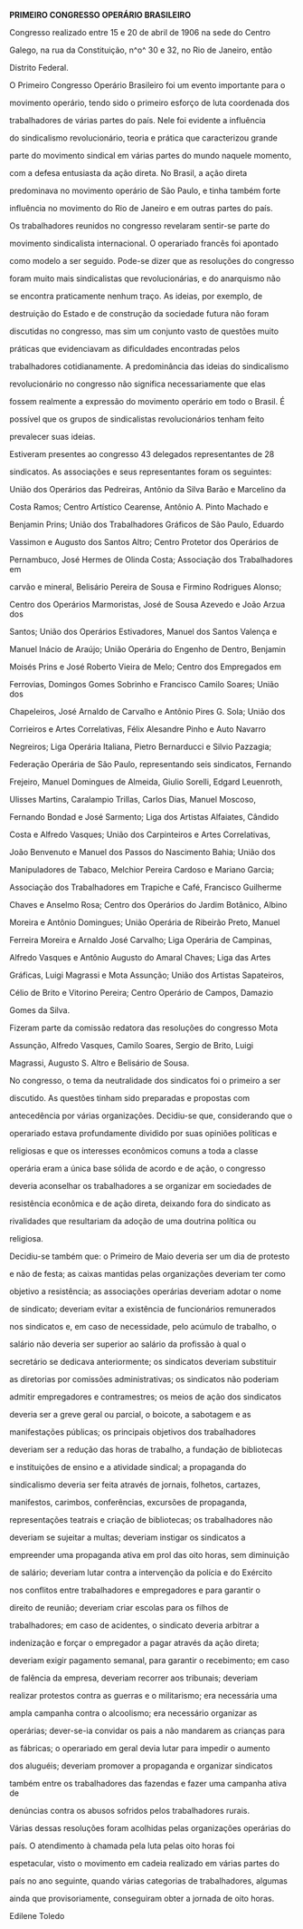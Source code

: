 **PRIMEIRO CONGRESSO OPERÁRIO BRASILEIRO**



Congresso realizado entre 15 e 20 de abril de 1906 na sede do Centro

Galego, na rua da Constituição, n^o^ 30 e 32, no Rio de Janeiro, então

Distrito Federal.



O Primeiro Congresso Operário Brasileiro foi um evento importante para o

movimento operário, tendo sido o primeiro esforço de luta coordenada dos

trabalhadores de várias partes do país. Nele foi evidente a influência

do sindicalismo revolucionário, teoria e prática que caracterizou grande

parte do movimento sindical em várias partes do mundo naquele momento,

com a defesa entusiasta da ação direta. No Brasil, a ação direta

predominava no movimento operário de São Paulo, e tinha também forte

influência no movimento do Rio de Janeiro e em outras partes do país.



Os trabalhadores reunidos no congresso revelaram sentir-se parte do

movimento sindicalista internacional. O operariado francês foi apontado

como modelo a ser seguido. Pode-se dizer que as resoluções do congresso

foram muito mais sindicalistas que revolucionárias, e do anarquismo não

se encontra praticamente nenhum traço. As ideias, por exemplo, de

destruição do Estado e de construção da sociedade futura não foram

discutidas no congresso, mas sim um conjunto vasto de questões muito

práticas que evidenciavam as dificuldades encontradas pelos

trabalhadores cotidianamente. A predominância das ideias do sindicalismo

revolucionário no congresso não significa necessariamente que elas

fossem realmente a expressão do movimento operário em todo o Brasil. É

possível que os grupos de sindicalistas revolucionários tenham feito

prevalecer suas ideias.



Estiveram presentes ao congresso 43 delegados representantes de 28

sindicatos. As associações e seus representantes foram os seguintes:

União dos Operários das Pedreiras, Antônio da Silva Barão e Marcelino da

Costa Ramos; Centro Artístico Cearense, Antônio A. Pinto Machado e

Benjamin Prins; União dos Trabalhadores Gráficos de São Paulo, Eduardo

Vassimon e Augusto dos Santos Altro; Centro Protetor dos Operários de

Pernambuco, José Hermes de Olinda Costa; Associação dos Trabalhadores em

carvão e mineral, Belisário Pereira de Sousa e Firmino Rodrigues Alonso;

Centro dos Operários Marmoristas, José de Sousa Azevedo e João Arzua dos

Santos; União dos Operários Estivadores, Manuel dos Santos Valença e

Manuel Inácio de Araújo; União Operária do Engenho de Dentro, Benjamin

Moisés Prins e José Roberto Vieira de Melo; Centro dos Empregados em

Ferrovias, Domingos Gomes Sobrinho e Francisco Camilo Soares; União dos

Chapeleiros, José Arnaldo de Carvalho e Antônio Pires G. Sola; União dos

Corrieiros e Artes Correlativas, Félix Alesandre Pinho e Auto Navarro

Negreiros; Liga Operária Italiana, Pietro Bernarducci e Silvio Pazzagia;

Federação Operária de São Paulo, representando seis sindicatos, Fernando

Frejeiro, Manuel Domingues de Almeida, Giulio Sorelli, Edgard Leuenroth,

Ulisses Martins, Caralampio Trillas, Carlos Dias, Manuel Moscoso,

Fernando Bondad e José Sarmento; Liga dos Artistas Alfaiates, Cândido

Costa e Alfredo Vasques; União dos Carpinteiros e Artes Correlativas,

João Benvenuto e Manuel dos Passos do Nascimento Bahia; União dos

Manipuladores de Tabaco, Melchior Pereira Cardoso e Mariano Garcia;

Associação dos Trabalhadores em Trapiche e Café, Francisco Guilherme

Chaves e Anselmo Rosa; Centro dos Operários do Jardim Botânico, Albino

Moreira e Antônio Domingues; União Operária de Ribeirão Preto, Manuel

Ferreira Moreira e Arnaldo José Carvalho; Liga Operária de Campinas,

Alfredo Vasques e Antônio Augusto do Amaral Chaves; Liga das Artes

Gráficas, Luigi Magrassi e Mota Assunção; União dos Artistas Sapateiros,

Célio de Brito e Vitorino Pereira; Centro Operário de Campos, Damazio

Gomes da Silva.



Fizeram parte da comissão redatora das resoluções do congresso Mota

Assunção, Alfredo Vasques, Camilo Soares, Sergio de Brito, Luigi

Magrassi, Augusto S. Altro e Belisário de Sousa.



No congresso, o tema da neutralidade dos sindicatos foi o primeiro a ser

discutido. As questões tinham sido preparadas e propostas com

antecedência por várias organizações. Decidiu-se que, considerando que o

operariado estava profundamente dividido por suas opiniões políticas e

religiosas e que os interesses econômicos comuns a toda a classe

operária eram a única base sólida de acordo e de ação, o congresso

deveria aconselhar os trabalhadores a se organizar em sociedades de

resistência econômica e de ação direta, deixando fora do sindicato as

rivalidades que resultariam da adoção de uma doutrina política ou

religiosa.



Decidiu-se também que: o Primeiro de Maio deveria ser um dia de protesto

e não de festa; as caixas mantidas pelas organizações deveriam ter como

objetivo a resistência; as associações operárias deveriam adotar o nome

de sindicato; deveriam evitar a existência de funcionários remunerados

nos sindicatos e, em caso de necessidade, pelo acúmulo de trabalho, o

salário não deveria ser superior ao salário da profissão à qual o

secretário se dedicava anteriormente; os sindicatos deveriam substituir

as diretorias por comissões administrativas; os sindicatos não poderiam

admitir empregadores e contramestres; os meios de ação dos sindicatos

deveria ser a greve geral ou parcial, o boicote, a sabotagem e as

manifestações públicas; os principais objetivos dos trabalhadores

deveriam ser a redução das horas de trabalho, a fundação de bibliotecas

e instituições de ensino e a atividade sindical; a propaganda do

sindicalismo deveria ser feita através de jornais, folhetos, cartazes,

manifestos, carimbos, conferências, excursões de propaganda,

representações teatrais e criação de bibliotecas; os trabalhadores não

deveriam se sujeitar a multas; deveriam instigar os sindicatos a

empreender uma propaganda ativa em prol das oito horas, sem diminuição

de salário; deveriam lutar contra a intervenção da polícia e do Exército

nos conflitos entre trabalhadores e empregadores e para garantir o

direito de reunião; deveriam criar escolas para os filhos de

trabalhadores; em caso de acidentes, o sindicato deveria arbitrar a

indenização e forçar o empregador a pagar através da ação direta;

deveriam exigir pagamento semanal, para garantir o recebimento; em caso

de falência da empresa, deveriam recorrer aos tribunais; deveriam

realizar protestos contra as guerras e o militarismo; era necessária uma

ampla campanha contra o alcoolismo; era necessário organizar as

operárias; dever-se-ia convidar os pais a não mandarem as crianças para

as fábricas; o operariado em geral devia lutar para impedir o aumento

dos aluguéis; deveriam promover a propaganda e organizar sindicatos

também entre os trabalhadores das fazendas e fazer uma campanha ativa de

denúncias contra os abusos sofridos pelos trabalhadores rurais.



Várias dessas resoluções foram acolhidas pelas organizações operárias do

país. O atendimento à chamada pela luta pelas oito horas foi

espetacular, visto o movimento em cadeia realizado em várias partes do

país no ano seguinte, quando várias categorias de trabalhadores, algumas

ainda que provisoriamente, conseguiram obter a jornada de oito horas.



Edilene Toledo



